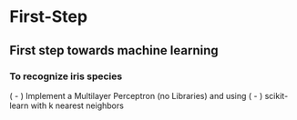 # First-Step
## First step towards machine learning
### To recognize iris species 
 ( - ) Implement a Multilayer Perceptron (no Libraries) and using
 ( - ) scikit-learn with k nearest neighbors
